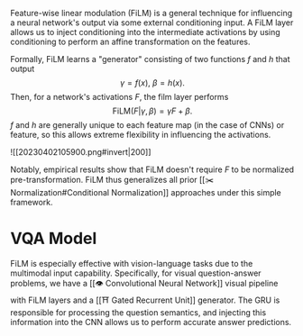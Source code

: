 Feature-wise linear modulation (FiLM) is a general technique for influencing a neural network's output via some external conditioning input. A FiLM layer allows us to inject conditioning into the intermediate activations by using conditioning to perform an affine transformation on the features.

Formally, FiLM learns a "generator" consisting of two functions $f$ and $h$ that output 
$$
\gamma = f(x),\ \beta = h(x).
$$
 Then, for a network's activations $F$, the film layer performs 
$$
\text{FiLM}(F \vert \gamma, \beta) = \gamma F + \beta.
$$
 $f$ and $h$ are generally unique to each feature map (in the case of CNNs) or feature, so this allows extreme flexibility in influencing the activations.

![[20230402105900.png#invert|200]]

Notably, empirical results show that FiLM doesn't require $F$ to be normalized pre-transformation. FiLM thus generalizes all prior [[✂️ Normalization#Conditional Normalization]] approaches under this simple framework.

# VQA Model
FiLM is especially effective with vision-language tasks due to the multimodal input capability. Specifically, for visual question-answer problems, we have a [[👁️ Convolutional Neural Network]] visual pipeline with FiLM layers and a [[⛩️ Gated Recurrent Unit]] generator. The GRU is responsible for processing the question semantics, and injecting this information into the CNN allows us to perform accurate answer predictions.